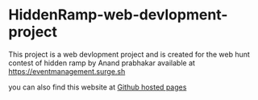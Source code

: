 # HiddenRamp-web-devlopment-project
This project is a web devlopment project and is created for the web hunt contest of hidden ramp by Anand prabhakar
available at https://eventmanagement.surge.sh   

you can also find this website at [Github hosted pages](https://git.io/fhnMi)

